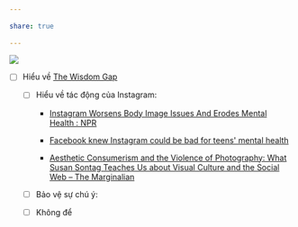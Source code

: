 ---  
share: true  
---  
![](https://assets-global.website-files.com/5f0e1294f002b1bb26e1f304/6273d54e9f5270706efdddef_Wisdom-Gap-Email_Human-Vulnerabilities-Technology.png)   
- [ ] Hiểu về [The Wisdom Gap](https://www.humanetech.com/insights/the-wisdom-gap "The Wisdom Gap - Center for Humane Technology")  
	- [ ] Hiểu về tác động của Instagram:  
		- [Instagram Worsens Body Image Issues And Erodes Mental Health : NPR](https://www.npr.org/2021/09/26/1040756541/instagram-worsens-body-image-issues-and-erodes-mental-health "Instagram Worsens Body Image Issues And Erodes Mental Health : NPR")  
		- [Facebook knew Instagram could be bad for teens' mental health](https://www.usatoday.com/story/tech/2021/09/14/facebook-knew-instagram-could-bad-teens-mental-health/8340578002/ "Facebook knew Instagram could be bad for teens' mental health")  
		- [Aesthetic Consumerism and the Violence of Photography: What Susan Sontag Teaches Us about Visual Culture and the Social Web – The Marginalian](https://www.themarginalian.org/2013/09/16/susan-sontag-on-photography-social-media/ "Aesthetic Consumerism and the Violence of Photography: What Susan Sontag Teaches Us about Visual Culture and the Social Web – The Marginalian")  
	- [ ] Bảo vệ sự chú ý:   
	- [ ] Không để  
